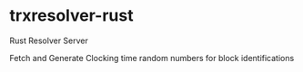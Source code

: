 # trxresolver-rust
Rust Resolver Server

Fetch and Generate Clocking time random numbers for block identifications

